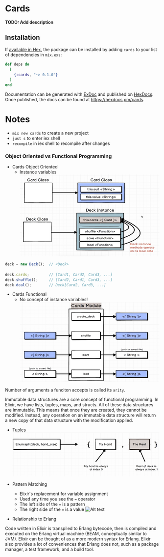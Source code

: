 # Cards

**TODO: Add description**

## Installation

If [available in Hex](https://hex.pm/docs/publish), the package can be installed
by adding `cards` to your list of dependencies in `mix.exs`:

```elixir
def deps do
  [
    {:cards, "~> 0.1.0"}
  ]
end
```

Documentation can be generated with [ExDoc](https://github.com/elixir-lang/ex_doc)
and published on [HexDocs](https://hexdocs.pm). Once published, the docs can
be found at <https://hexdocs.pm/cards>.

# Notes

- `mix new cards` to create a new project
- `just s` to enter iex shell
- `recompile` in iex shell to recompile after changes

### Object Oriented vs Functional Programming

- Cards Object Oriented
  - Instance variables
![Alt text](./assets/cards_oo.png)

```typescript
deck = new Deck();  // <Deck>

deck.cards;         // [Card1, Card2, Card3, ...]
deck.shuffle();     // [Card2, Card1, Card3, ...]
deck.deal();        // Deck[Card2, Card3, ...]
```

- Cards Functional
  - No concept of instance variables!
![Alt text](./assets/cards_fp.png)


Number of arguments a funciton accepts is called its `arity`.

Immutable data structures are a core concept of functional programming. In Elixir, we have lists, tuples, maps, and structs. All of these data structures are immutable. This means that once they are created, they cannot be modified. Instead, any operation on an immutable data structure will return a new copy of that data structure with the modification applied.

- Tuples
![Alt text](assets/elixir_tuples.png)

- Pattern Matching
  - Elixir's replacement for variable assignment
  - Used any time you see the `=` operator
  - The left side of the `=` is a pattern
  - The right side of the `=` is a value
![Alt text](assets/elixir_pattern_matching.png)


- Relationship to Erlang

Code written in Elixir is transpiled to Erlang bytecode, then is compiled and executed on the Erlang virtual machine (BEAM, conceptually similar to JVM). Elixir can be thought of as a more modern syntax for Erlang. Elixir also provides a lot of conveniences that Erlang does not, such as a package manager, a test framework, and a build tool.

